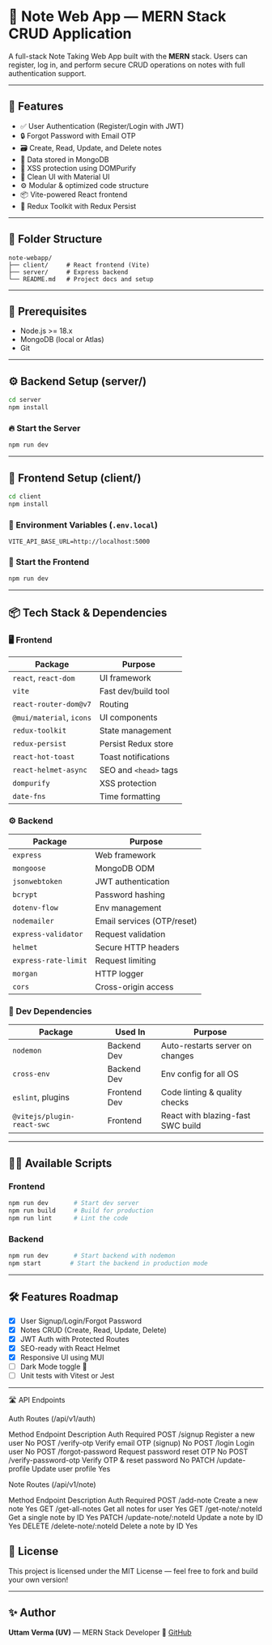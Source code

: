 # 📝 Note Web App — MERN Stack CRUD Application

A full-stack Note Taking Web App built with the **MERN** stack. Users can register, log in, and perform secure CRUD operations on notes with full authentication support.

---

## 🚀 Features

* ✅ User Authentication (Register/Login with JWT)
* 🔒 Forgot Password with Email OTP
* 🗃️ Create, Read, Update, and Delete notes
* 💾 Data stored in MongoDB
* 🧼 XSS protection using DOMPurify
* 🎨 Clean UI with Material UI
* ⚙️ Modular & optimized code structure
* 📦 Vite-powered React frontend
* 🔁 Redux Toolkit with Redux Persist

---

## 📁 Folder Structure

```
note-webapp/
├── client/     # React frontend (Vite)
├── server/     # Express backend
└── README.md   # Project docs and setup
```

---

## 🔧 Prerequisites

* Node.js >= 18.x
* MongoDB (local or Atlas)
* Git

---

## ⚙️ Backend Setup (server/)

```bash
cd server
npm install
```

### 🔥 Start the Server

```bash
npm run dev
```

---

## 🎨 Frontend Setup (client/)

```bash
cd client
npm install
```

### 📂 Environment Variables (`.env.local`)

```
VITE_API_BASE_URL=http://localhost:5000
```

### 🚀 Start the Frontend

```bash
npm run dev
```

---

## 📦 Tech Stack & Dependencies

### 🖥 Frontend

| Package                  | Purpose               |
| ------------------------ | --------------------- |
| `react`, `react-dom`     | UI framework          |
| `vite`                   | Fast dev/build tool   |
| `react-router-dom@v7`    | Routing               |
| `@mui/material`, `icons` | UI components         |
| `redux-toolkit`          | State management      |
| `redux-persist`          | Persist Redux store   |
| `react-hot-toast`        | Toast notifications   |
| `react-helmet-async`     | SEO and `<head>` tags |
| `dompurify`              | XSS protection        |
| `date-fns`               | Time formatting       |

### ⚙️ Backend

| Package              | Purpose                    |
| -------------------- | -------------------------- |
| `express`            | Web framework              |
| `mongoose`           | MongoDB ODM                |
| `jsonwebtoken`       | JWT authentication         |
| `bcrypt`             | Password hashing           |
| `dotenv-flow`        | Env management             |
| `nodemailer`         | Email services (OTP/reset) |
| `express-validator`  | Request validation         |
| `helmet`             | Secure HTTP headers        |
| `express-rate-limit` | Request limiting           |
| `morgan`             | HTTP logger                |
| `cors`               | Cross-origin access        |

### 🧪 Dev Dependencies

| Package                    | Used In      | Purpose                           |
| -------------------------- | ------------ | --------------------------------- |
| `nodemon`                  | Backend Dev  | Auto-restarts server on changes   |
| `cross-env`                | Backend Dev  | Env config for all OS             |
| `eslint`, plugins          | Frontend Dev | Code linting & quality checks     |
| `@vitejs/plugin-react-swc` | Frontend     | React with blazing-fast SWC build |

---

## 🧑‍💻 Available Scripts

### Frontend

```bash
npm run dev       # Start dev server
npm run build     # Build for production
npm run lint      # Lint the code
```

### Backend

```bash
npm run dev       # Start backend with nodemon
npm start        # Start the backend in production mode
```

---

## 🛠 Features Roadmap

* [x] User Signup/Login/Forgot Password
* [x] Notes CRUD (Create, Read, Update, Delete)
* [x] JWT Auth with Protected Routes
* [x] SEO-ready with React Helmet
* [x] Responsive UI using MUI
* [ ] Dark Mode toggle 🌙
* [ ] Unit tests with Vitest or Jest

---


🛣️ API Endpoints

Auth Routes (/api/v1/auth)

Method	Endpoint	Description	   Auth Required
POST	/signup	Register a new user	No
POST	/verify-otp	Verify email OTP (signup)	No
POST	/login	Login user	No
POST	/forgot-password	Request password reset OTP	No
POST	/verify-password-otp	Verify OTP & reset password	No
PATCH	/update-profile	Update user profile	Yes

Note Routes (/api/v1/note)

Method	Endpoint	Description	    Auth Required
POST	/add-note	Create a new note	Yes
GET	    /get-all-notes	Get all notes for user	Yes
GET	    /get-note/:noteId	Get a single note by ID	Yes
PATCH	/update-note/:noteId	Update a note by ID	Yes
DELETE	/delete-note/:noteId	Delete a note by ID	Yes


## 📄 License

This project is licensed under the MIT License — feel free to fork and build your own version!

---

## ✨ Author

**Uttam Verma (UV)** — MERN Stack Developer 🚀
[GitHub](https://github.com/imuv21)
